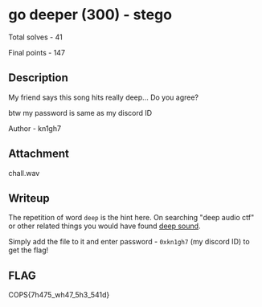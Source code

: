 # go deeper (300) - stego

Total solves - 41

Final points - 147

## Description
My friend says this song hits really deep... Do you agree?

btw my password is same as my discord ID

Author - kn1gh7

## Attachment
chall.wav

## Writeup
The repetition of word `deep` is the hint here. On searching "deep audio ctf" or other related things you would have found [deep sound](https://github.com/Jpinsoft/DeepSound). 

Simply add the file to it and enter password - `0xkn1gh7` (my discord ID) to get the flag!

## FLAG
COPS{7h475_wh47_5h3_541d}
